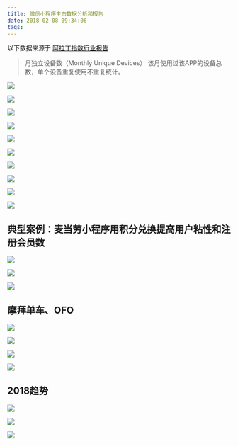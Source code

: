 ```yaml
---
title: 微信小程序生态数据分析和报告
date: 2018-02-08 09:34:06
tags:
---
```



以下数据来源于 [阿拉丁指数行业报告](http://index.aldwx.com/bg )



 >月独立设备数（Monthly Unique Devices）
该月使用过该APP的设备总数，单个设备重复使用不重复统计。
 
![](https://i.imgur.com/2meIxQ4.png)

![](https://i.imgur.com/H322QSY.png)

![](https://i.imgur.com/nK8LDnX.png)

![](https://i.imgur.com/FMmGJoc.png)

![](https://i.imgur.com/naYDNHJ.png)

![](https://i.imgur.com/UN8QqY8.png)

![](https://i.imgur.com/Hk3uaN3.png)

![](https://i.imgur.com/Uz8rvqC.png)

![](https://i.imgur.com/Bo5vZMe.png)

![](https://i.imgur.com/2iaHaKG.png)
## 典型案例：麦当劳小程序用积分兑换提高用户粘性和注册会员数

![](https://i.imgur.com/7b5RAEg.png)

![](https://i.imgur.com/lLMBWli.png)

![](https://i.imgur.com/UtRYFuY.png)
## 摩拜单车、OFO

![](https://i.imgur.com/djaQaYJ.png)

![](https://i.imgur.com/lsF4xjm.png)

![](https://i.imgur.com/H2fgygt.png)

![](https://i.imgur.com/YjvqSOh.png)

## 2018趋势
![](https://i.imgur.com/C29PJpX.png)

![](https://i.imgur.com/XjxGfjF.png)

![](https://i.imgur.com/kbKeDrK.png)